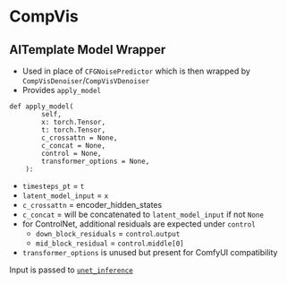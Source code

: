 # CompVis

## AITemplate Model Wrapper

* Used in place of `CFGNoisePredictor` which is then wrapped by `CompVisDenoiser`/`CompVisVDenoiser`
* Provides `apply_model`
```
def apply_model(
        self,
        x: torch.Tensor,
        t: torch.Tensor,
        c_crossattn = None,
        c_concat = None,
        control = None,
        transformer_options = None,
    ):
```
* `timesteps_pt` = `t`
* `latent_model_input` = `x`
* `c_crossattn` = encoder_hidden_states
* `c_concat` = will be concatenated to `latent_model_input` if not `None`
* for ControlNet, additional residuals are expected under `control`
    * `down_block_residuals` = `control`.`output`
    * `mid_block_residual` = `control`.`middle[0]`
* `transformer_options` is unused but present for ComfyUI compatibility

Input is passed to [`unet_inference`](https://github.com/hlky/AIT/blob/main/docs/unet.md)
